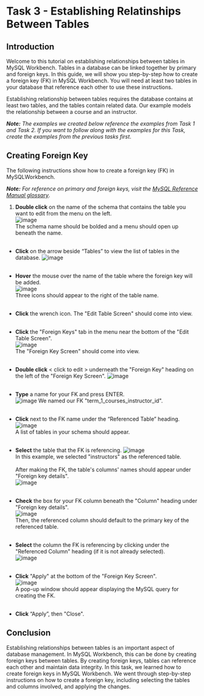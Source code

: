 # **Task 3 - Establishing Relatinships Between Tables**

## **Introduction**

Welcome to this tutorial on establishing relationships between tables in MySQL Workbench. Tables in a database can be linked together by primary and foreign keys. In this guide, we will show you step-by-step how to create a foreign key (FK) in MySQL Workbench. You will need at least two tables in your database that reference each other to use these instructions.

Establishing relationship between tables requires the database contains at least two tables, and the tables contain related data. Our example models the relationship between a course and an instructor.

**_Note:_** _The examples we created below reference the examples from Task 1 and Task 2. If you want to follow along with the examples for this Task, create the examples from the previous tasks first_.

## **Creating Foreign Key**

The following instructions show how to create a foreign key (FK) in MySQLWorkbench.

**_Note:_** _For reference on primary and foreign keys, visit the [MySQL Reference Manual glossary][pk/fk]_.

1. **Double click** on the name of the schema that contains the table you want to edit from the menu on the left.  
   ![image](.././images/TableTab.png)  
   The schema name should be bolded and a menu should open up beneath the name.  
  &nbsp;  

- **Click** on the arrow beside “Tables” to view the list of tables in the database.
  ![image](.././images/TableTabOpen.png)  
  &nbsp;  

- **Hover** the mouse over the name of the table where the foreign key will be added.  
  ![image](.././images/Term1Table.png)  
  Three icons should appear to the right of the table name.  
  &nbsp;  

- **Click** the wrench icon. The "Edit Table Screen" should come into view.  
  &nbsp;  

- **Click** the "Foreign Keys" tab in the menu near the bottom of the "Edit Table Screen".  
  ![image](.././images/ForeignKeyTab.png)  
  The "Foreign Key Screen" should come into view.  
  &nbsp;  

- **Double click** < click to edit > underneath the "Foreign Key" heading on the left of the "Foreign Key Screen".
  ![image](.././images/ClickToEdit.png)  
  &nbsp;  

- **Type** a name for your FK and press ENTER.  
  ![image](.././images/NameFK.png) 
  We named our FK "term_1_courses_instructor_id".  
  &nbsp;  

- **Click** next to the FK name under the “Referenced Table” heading.  
  ![image](.././images/RefTable.png)  
  A list of tables in your schema should appear.  
    &nbsp;  

- **Select** the table that the FK is referencing.
  ![image](.././images/RefTableSelected.png)  
  In this example, we selected "instructors" as the referenced table.  
  &nbsp;  
   After making the FK, the table's columns' names should appear under "Foreign key details".  
  ![image](.././images/ColumnNames.png)  
  &nbsp;  

- **Check** the box for your FK column beneath the "Column" heading under "Foreign key details".  
  ![image](.././images/ColumnSelected.png)  
  Then, the referenced column should default to the primary key of the referenced table.  
  &nbsp;  

- **Select** the column the FK is referencing by clicking under the "Referenced Column" heading (if it is not already selected).  
  ![image](.././images/SelectRefColumn.png)  
  &nbsp;  

- **Click** "Apply" at the bottom of the "Foreign Key Screen".  
  ![image](.././images/ApplyFK.png)  
  A pop-up window should appear displaying the MySQL query for creating the FK.  
  &nbsp;  

- **Click** “Apply”, then "Close".

## **Conclusion**

Establishing relationships between tables is an important aspect of database management. In MySQL Workbench, this can be done by creating foreign keys between tables. By creating foreign keys, tables can reference each other and maintain data integrity. In this task, we learned how to create foreign keys in MySQL Workbench. We went through step-by-step instructions on how to create a foreign key, including selecting the tables and columns involved, and applying the changes.

[pk/fk]: https://dev.mysql.com/doc/refman/8.0/en/glossary.html